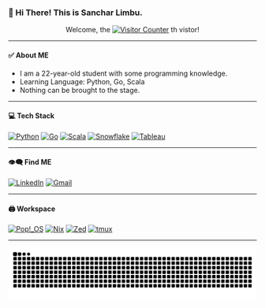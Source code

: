### 👋 Hi There! This is Sanchar Limbu.

<p align="center">
Welcome, the
<a href="https://github.com/zczqas" target="_blank"><img src="https://count.getloli.com/@zczqas?name=zczqas&theme=rule34" alt="Visitor Counter"></a>
th vistor!
</p>

---
#### ✅ About ME
* I am a 22-year-old student with some programming knowledge.
* Learning Language: Python, Go, Scala
* Nothing can be brought to the stage.

<!-- ![](https://github-readme-stats.vercel.app/api/top-langs?username=zczqas&locale=en&hide_title=false&layout=compact&card_width=320&langs_count=6&hide_border=false)ob -->


---
#### 💻 Tech Stack

[![Python](https://img.shields.io/badge/Python-3776AB?logo=python&logoColor=fff&style=for-the-badge)](#)
[![Go](https://img.shields.io/badge/Go-%2300ADD8.svg?&logo=go&logoColor=white&style=for-the-badge)](#)
[![Scala](https://img.shields.io/badge/Scala-%23DC322F.svg?logo=scala&logoColor=white&style=for-the-badge)](#)
[![Snowflake](https://img.shields.io/badge/Snowflake-29B5E8?logo=snowflake&logoColor=fff&style=for-the-badge)](#)
[![Tableau](https://custom-icon-badges.demolab.com/badge/Tableau-0176D3?logo=tableau&logoColor=fff&style=for-the-badge)](#)

---
#### 👁️‍🗨️ Find ME
[![LinkedIn](https://custom-icon-badges.demolab.com/badge/LinkedIn-0A66C2?logo=linkedin-white&logoColor=fff&style=for-the-badge)](https://www.linkedin.com/in/sanchar-limbu)
[![Gmail](https://img.shields.io/badge/Gmail-D14836?logo=gmail&logoColor=white&style=for-the-badge)](mailto:limbusanchar76@gmail.com)

---
#### 🖨️ Workspace
[![Pop!_OS](https://img.shields.io/badge/Pop!__OS-48B9C7?logo=popos&logoColor=fff&style=for-the-badge)](#)
[![Nix](https://img.shields.io/badge/Nix-5277C3?logo=nixos&logoColor=fff&style=for-the-badge)](#)
[![Zed](https://img.shields.io/badge/Zed-white?logo=zedindustries&logoColor=084CCF&style=for-the-badge)](#)
[![tmux](https://img.shields.io/badge/tmux-1BB91F?logo=tmux&logoColor=fff&style=for-the-badge)](https://tmuxcheatsheet.com/)

----
<div align="center">
  <img src="https://raw.githubusercontent.com/zczqas/zczqas/output/snake.svg" alt="Snake animation" />
</div>

<!-- <div align="center">
  <img height="150" src="https://media.tenor.com/Vi3igSsjtdMAAAAi/hu-tao-music.gif" />
 <img src="https://spotify-recently-played-readme.vercel.app/api?user=2s9r6yn4pu1yp1ud2zkkucym0&count=3" alt="Spotify recently played" height="150" />
</div> -->

